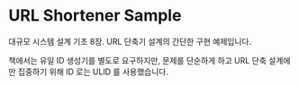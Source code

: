 # URL Shortener Sample

대규모 시스템 설계 기초 8장. URL 단축기 설계의 간단한 구현 예제입니다.

책에서는 유일 ID 생성기를 별도로 요구하지만, 문제를 단순하게 하고 URL 단축 설계에만 집중하기 위해 ID 로는 ULID 를 사용했습니다.
